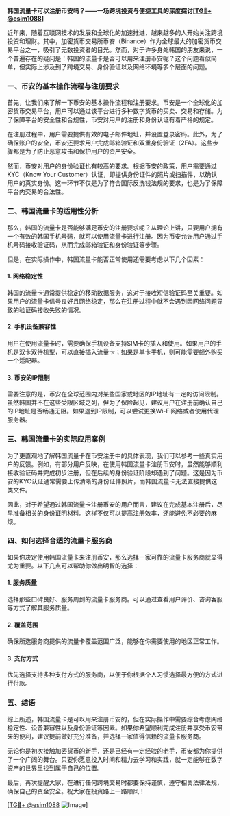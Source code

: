 **韩国流量卡可以注册币安吗？——一场跨境投资与便捷工具的深度探讨[[TG💪+ @esim1088](https://t.me/s/esim1088)]**

近年来，随着互联网技术的发展和全球化的加速推进，越来越多的人开始关注跨境投资和理财。其中，加密货币交易所币安（Binance）作为全球最大的加密货币交易平台之一，吸引了无数投资者的目光。然而，对于许多身处韩国的朋友来说，一个普遍存在的疑问是：韩国的流量卡是否可以用来注册币安呢？这个问题看似简单，但实际上涉及到了跨境交易、身份验证以及网络环境等多个层面的问题。

### **一、币安的基本操作流程与注册要求**

首先，让我们来了解一下币安的基本操作流程和注册要求。币安是一个全球化的加密货币交易平台，用户可以通过该平台进行多种数字货币的买卖、交易和存储。为了保障平台的安全性和合规性，币安对用户的注册和身份认证有着严格的规定。

在注册过程中，用户需要提供有效的电子邮件地址，并设置登录密码。此外，为了确保账户的安全，币安还要求用户完成邮箱验证和双重身份验证（2FA）。这些步骤都是为了防止恶意攻击和保护用户的资产安全。

然而，币安对用户的身份验证也有较高的要求。根据币安的政策，用户需要通过KYC（Know Your Customer）认证，即提供身份证件的照片或扫描件，以确认用户的真实身份。这一环节不仅是为了符合国际反洗钱法规的要求，也是为了保障平台内交易的合法性。

### **二、韩国流量卡的适用性分析**

那么，韩国的流量卡是否能够满足币安的注册要求呢？从理论上讲，只要用户拥有一个有效的韩国手机号码，就可以使用流量卡进行注册。因为币安允许用户通过手机号码接收验证码，从而完成邮箱验证和身份验证等步骤。

但是，在实际操作中，韩国流量卡能否正常使用还需要考虑以下几个因素：

#### **1. 网络稳定性**
韩国的流量卡通常提供稳定的移动数据服务，这对于接收短信验证码至关重要。如果用户的流量卡信号良好且网络稳定，那么在注册过程中就不会遇到因网络问题导致的验证码接收失败的情况。

#### **2. 手机设备兼容性**
用户在使用流量卡时，需要确保手机设备支持SIM卡的插入和使用。如果用户的手机是双卡双待机型，可以直接插入流量卡；如果是单卡手机，则可能需要额外购买一个适配器。

#### **3. 币安的IP限制**
需要注意的是，币安在全球范围内对某些国家或地区的IP地址有一定的访问限制。虽然韩国并不在这些受限区域之列，但为了保险起见，建议用户在注册前确认自己的IP地址是否畅通无阻。如果遇到IP限制，可以尝试更换Wi-Fi网络或者使用代理服务器。

### **三、韩国流量卡的实际应用案例**

为了更直观地了解韩国流量卡在币安注册中的具体表现，我们可以参考一些真实用户的反馈。例如，有部分用户反映，在使用韩国流量卡注册币安时，虽然能够顺利接收验证码并完成初步注册，但在后续的身份验证阶段却遇到了问题。这是因为币安的KYC认证通常需要上传清晰的身份证件照片，而韩国流量卡无法直接提供这类文件。

因此，对于希望通过韩国流量卡注册币安的用户而言，建议在完成基本注册后，尽早准备相关的身份证明材料。这样不仅可以提高注册效率，还能避免不必要的麻烦。

### **四、如何选择合适的流量卡服务商**

如果你决定使用韩国流量卡来注册币安，那么选择一家可靠的流量卡服务商就显得尤为重要。以下几点可以帮助你做出明智的选择：

#### **1. 服务质量**
选择那些口碑良好、服务周到的流量卡服务商。可以通过查看用户评价、咨询客服等方式了解其服务质量。

#### **2. 覆盖范围**
确保所选服务商提供的流量卡覆盖范围广泛，能够在你需要使用的地区正常工作。

#### **3. 支付方式**
优先选择支持多种支付方式的服务商，以便于你根据个人习惯选择最方便的方式进行付款。

### **五、结语**

综上所述，韩国流量卡是可以用来注册币安的，但在实际操作中需要综合考虑网络稳定性、设备兼容性以及身份验证等因素。如果你希望顺利完成注册并享受币安带来的便利，建议提前做好充分准备，并选择一家值得信赖的流量卡服务商。

无论你是初次接触加密货币的新手，还是已经有一定经验的老手，币安都为你提供了一个广阔的舞台。只要你愿意投入时间和精力去学习和实践，就一定能够在数字资产的世界里找到属于自己的位置。

最后，再次提醒大家，在进行任何跨境交易时都要保持谨慎，遵守相关法律法规，确保自己的资金安全。祝大家在投资路上一路顺风！

[[TG💪+ @esim1088](https://t.me/s/esim1088) ![Image](https://i.postimg.cc/4NQfJmqS/Snipaste-2025-05-13-00-14-12.png)]